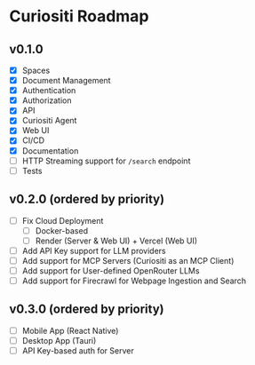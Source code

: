 # Curiositi Roadmap

## v0.1.0

- [x] Spaces
- [x] Document Management
- [x] Authentication
- [x] Authorization
- [x] API
- [x] Curiositi Agent
- [x] Web UI
- [x] CI/CD
- [x] Documentation
- [ ] HTTP Streaming support for `/search` endpoint
- [ ] Tests

## v0.2.0 (ordered by priority)

- [ ] Fix Cloud Deployment
  - [ ] Docker-based
  - [ ] Render (Server & Web UI) + Vercel (Web UI)
- [ ] Add API Key support for LLM providers
- [ ] Add support for MCP Servers (Curiositi as an MCP Client)
- [ ] Add support for User-defined OpenRouter LLMs
- [ ] Add support for Firecrawl for Webpage Ingestion and Search

## v0.3.0 (ordered by priority)

- [ ] Mobile App (React Native)
- [ ] Desktop App (Tauri)
- [ ] API Key-based auth for Server

